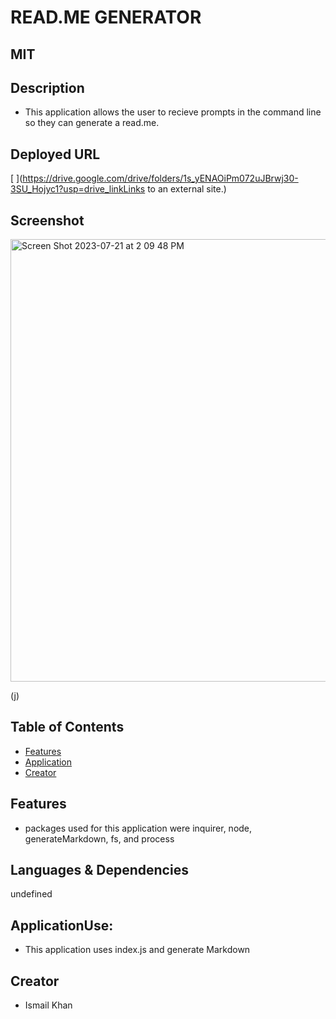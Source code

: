 # READ.ME GENERATOR
  ## MIT



## Description
- This application allows the user to recieve prompts in the command line so they can generate a read.me.

## Deployed URL
[
](https://drive.google.com/drive/folders/1s_yENAOiPm072uJBrwj30-3SU_Hojyc1?usp=drive_linkLinks to an external site.)


## Screenshot
<img width="708" alt="Screen Shot 2023-07-21 at 2 09 48 PM" src="https://github.com/elixit/node-hw/assets/63372291/3772dc39-4d9b-46b8-981c-7cd66ff639e0">

(j)
## Table of Contents
* [Features](#features)
* [Application](#ApplicationUse)
* [Creator](#creator)


## Features
- packages used for this application were inquirer, node, generateMarkdown, fs, and process

## Languages & Dependencies
undefined
## ApplicationUse:
- This application uses index.js and generate Markdown

 ## Creator
- Ismail Khan



